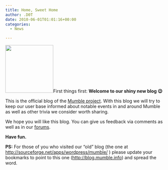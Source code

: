 ```yaml
---
title: Home, Sweet Home
author: .D0T
date: 2010-06-01T01:01:16+00:00
categories:
  - News

---
```

<img class="alignleft size-thumbnail wp-image-53" title="Home, Sweet Home" src="http://blog.mumble.info/wp-uploads/2010/07/Andy_Houses_on_the_horizon_-_Starburst_remix-150x150.png" alt="" width="150" height="150" />First things first: **Welcome to our shiny new blog 😉**

This is the official blog of the <a href="http://www.mumble.info/" target="_blank">Mumble project</a>. With this blog we will try to keep our user base informed about notable events in and around Mumble as well as other trivia we consider worth sharing.

We hope you will like this blog. You can give us feedback via comments as well as in our <a href="https://sourceforge.net/apps/phpbb/mumble/" target="_blank">forums</a>.

**Have fun.**

**PS:** For those of you who visited our &#8220;old&#8221; blog (the one at http://sourceforge.net/apps/wordpress/mumble/ ) please update your bookmarks to point to this one (<http://blog.mumble.info>) and spread the word.